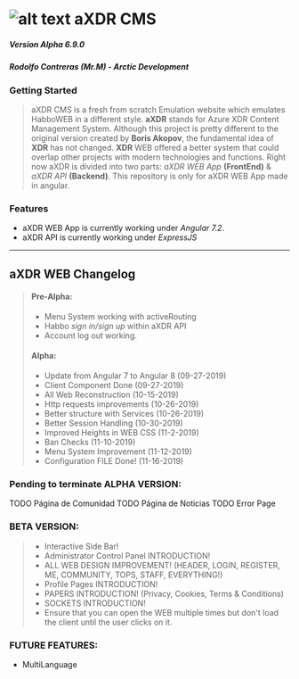# ![alt text](https://i.imgur.com/OTtNhTo.png) aXDR CMS 
##### Version Alpha 6.9.0
##### Rodolfo Contreras (Mr.M) - Arctic Development

### Getting Started
> aXDR CMS is a fresh from scratch Emulation website which emulates HabboWEB in a different style. **aXDR** stands for Azure XDR Content Management System. Although this project is pretty different to the original version created by **Boris Akopov**, the fundamental idea of **XDR** has not changed. **XDR** WEB offered a better system that could overlap other projects with modern technologies and functions. Right now aXDR is divided into two parts: *aXDR WEB App* **(FrontEnd)** & *aXDR API* **(Backend)**. This repository is only for aXDR WEB App made in angular.

### Features
+ aXDR WEB App is currently working under *Angular 7.2*.
+ aXDR API is currently working under *ExpressJS*
---
## aXDR WEB Changelog
> #### Pre-Alpha:
> + Menu System working with activeRouting
> + Habbo *sign in/sign up* within aXDR API
> + Account log out working.
> #### Alpha:
> + Update from Angular 7 to Angular 8 (09-27-2019)
> + Client Component Done (09-27-2019)
> + All Web Reconstruction (10-15-2019)
> + Http requests improvements (10-26-2019)
> + Better structure with Services (10-26-2019)
> + Better Session Handling (10-30-2019)
> + Improved Heights in WEB CSS (11-2-2019)
> + Ban Checks (11-10-2019)
> + Menu System Improvement (11-12-2019)
> + Configuration FILE Done! (11-16-2019)

### Pending to terminate ALPHA VERSION:
TODO Página de Comunidad
TODO Página de Noticias
TODO Error Page

### BETA VERSION:
> + Interactive Side Bar!
> + Administrator Control Panel INTRODUCTION!
> + ALL WEB DESIGN IMPROVEMENT! (HEADER, LOGIN, REGISTER, ME, COMMUNITY, TOPS, STAFF, EVERYTHING!)
> + Profile Pages INTRODUCTION!
> + PAPERS INTRODUCTION! (Privacy, Cookies, Terms & Conditions)
> + SOCKETS INTRODUCTION!
> + Ensure that you can open the WEB multiple times but don't load the client until the user clicks on it. 


### FUTURE FEATURES:
+ MultiLanguage
